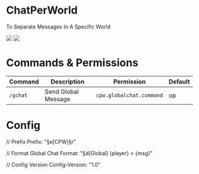 # ChatPerWorld

To Separate Messages In A Specific World

[![](https://poggit.pmmp.io/shield.state/ChatPerWorld)](https://poggit.pmmp.io/p/ChatPerWorld)
<a href="https://poggit.pmmp.io/p/ChatPerWorld"><img src="https://poggit.pmmp.io/shield.state/ChatPerWorld"></a>

# Commands & Permissions

| Command | Description | Permission | Default |
| --- | --- | --- | --- |
| `/gchat` | Send Global Message | `cpw.globalchat.command` | op |

# Config

// Prefix
Prefix: "§e[CPW]§r"

// Format Global Chat
Format: "§d[Global] {player} > {msg}"

// Config Version
Config-Version: "1.0"